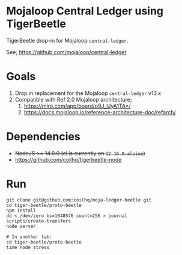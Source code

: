 # Mojaloop Central Ledger using TigerBeetle
TigerBeetle drop-in for Mojaloop `central-ledger`.

See; https://github.com/mojaloop/central-ledger

# Goals

1. Drop in replacement for the Mojaloop `central-ledger` v13.x
2. Compatible with Ref 2.0 Mojaloop architecture;
    1. https://miro.com/app/board/o9J_lJyA1TA=/
    2. https://docs.mojaloop.io/reference-architecture-doc/refarch/

# Dependencies
- ~~NodeJS >= 14.0.0 (cl is currently on `12.16.0-alpine`)~~
- https://github.com/coilhq/tigerbeetle-node

# Run
```shell
git clone git@github.com:coilhq/moja-ledger-beetle.git
cd tiger-beetle/proto-beetle
npm install
dd < /dev/zero bs=1048576 count=256 > journal
scripts/create-transfers
node server

# In another tab:
cd tiger-beetle/proto-beetle
time node stress
```


